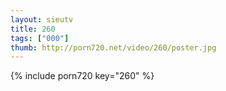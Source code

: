 ```yaml
--- 
layout: sieutv
title: 260
tags: ["000"]
thumb: http://porn720.net/video/260/poster.jpg
---
```

{% include porn720 key="260" %} 
